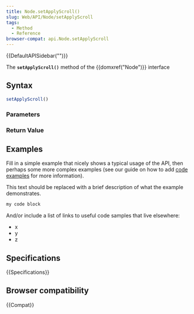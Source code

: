```yaml
---
title: Node.setApplyScroll()
slug: Web/API/Node/setApplyScroll
tags:
  - Method
  - Reference
browser-compat: api.Node.setApplyScroll
---
```

{{DefaultAPISidebar("")}}

The **`setApplyScroll()`** method of the {{domxref("Node")}} interface 

## Syntax

```js
setApplyScroll()
```

### Parameters



### Return Value



## Examples

Fill in a simple example that nicely shows a typical usage of the API, then perhaps some more complex examples (see our guide on how to add [code examples](/en-US/docs/MDN/Contribute/Structures/Code_examples) for more information).

This text should be replaced with a brief description of what the example demonstrates.

```js
my code block
```

And/or include a list of links to useful code samples that live elsewhere:

*   x
*   y
*   z

## Specifications

{{Specifications}}

## Browser compatibility

{{Compat}}

